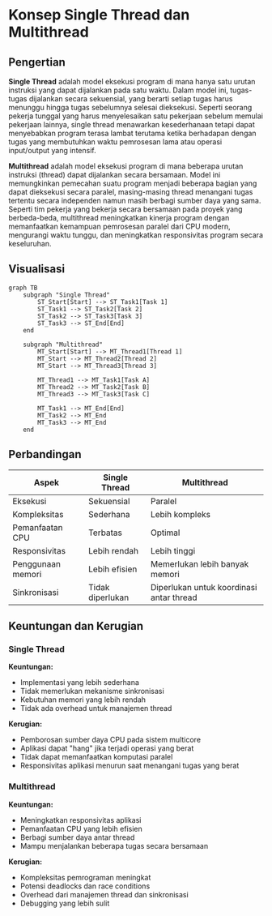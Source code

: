 # Konsep Single Thread dan Multithread

## Pengertian

**Single Thread** adalah model eksekusi program di mana hanya satu urutan instruksi yang dapat dijalankan pada satu waktu. Dalam model ini, tugas-tugas dijalankan secara sekuensial, yang berarti setiap tugas harus menunggu hingga tugas sebelumnya selesai dieksekusi. Seperti seorang pekerja tunggal yang harus menyelesaikan satu pekerjaan sebelum memulai pekerjaan lainnya, single thread menawarkan kesederhanaan tetapi dapat menyebabkan program terasa lambat terutama ketika berhadapan dengan tugas yang membutuhkan waktu pemrosesan lama atau operasi input/output yang intensif.

**Multithread** adalah model eksekusi program di mana beberapa urutan instruksi (thread) dapat dijalankan secara bersamaan. Model ini memungkinkan pemecahan suatu program menjadi beberapa bagian yang dapat dieksekusi secara paralel, masing-masing thread menangani tugas tertentu secara independen namun masih berbagi sumber daya yang sama. Seperti tim pekerja yang bekerja secara bersamaan pada proyek yang berbeda-beda, multithread meningkatkan kinerja program dengan memanfaatkan kemampuan pemrosesan paralel dari CPU modern, mengurangi waktu tunggu, dan meningkatkan responsivitas program secara keseluruhan.

## Visualisasi

```mermaid
graph TB
    subgraph "Single Thread"
        ST_Start[Start] --> ST_Task1[Task 1]
        ST_Task1 --> ST_Task2[Task 2]
        ST_Task2 --> ST_Task3[Task 3]
        ST_Task3 --> ST_End[End]
    end

    subgraph "Multithread"
        MT_Start[Start] --> MT_Thread1[Thread 1]
        MT_Start --> MT_Thread2[Thread 2]
        MT_Start --> MT_Thread3[Thread 3]
        
        MT_Thread1 --> MT_Task1[Task A]
        MT_Thread2 --> MT_Task2[Task B]
        MT_Thread3 --> MT_Task3[Task C]
        
        MT_Task1 --> MT_End[End]
        MT_Task2 --> MT_End
        MT_Task3 --> MT_End
    end
```

## Perbandingan

| Aspek | Single Thread | Multithread |
|-------|--------------|-------------|
| Eksekusi | Sekuensial | Paralel |
| Kompleksitas | Sederhana | Lebih kompleks |
| Pemanfaatan CPU | Terbatas | Optimal |
| Responsivitas | Lebih rendah | Lebih tinggi |
| Penggunaan memori | Lebih efisien | Memerlukan lebih banyak memori |
| Sinkronisasi | Tidak diperlukan | Diperlukan untuk koordinasi antar thread |

## Keuntungan dan Kerugian

### Single Thread

**Keuntungan:**
- Implementasi yang lebih sederhana
- Tidak memerlukan mekanisme sinkronisasi
- Kebutuhan memori yang lebih rendah
- Tidak ada overhead untuk manajemen thread

**Kerugian:**
- Pemborosan sumber daya CPU pada sistem multicore
- Aplikasi dapat "hang" jika terjadi operasi yang berat
- Tidak dapat memanfaatkan komputasi paralel
- Responsivitas aplikasi menurun saat menangani tugas yang berat

### Multithread

**Keuntungan:**
- Meningkatkan responsivitas aplikasi
- Pemanfaatan CPU yang lebih efisien
- Berbagi sumber daya antar thread
- Mampu menjalankan beberapa tugas secara bersamaan

**Kerugian:**
- Kompleksitas pemrograman meningkat
- Potensi deadlocks dan race conditions
- Overhead dari manajemen thread dan sinkronisasi
- Debugging yang lebih sulit
